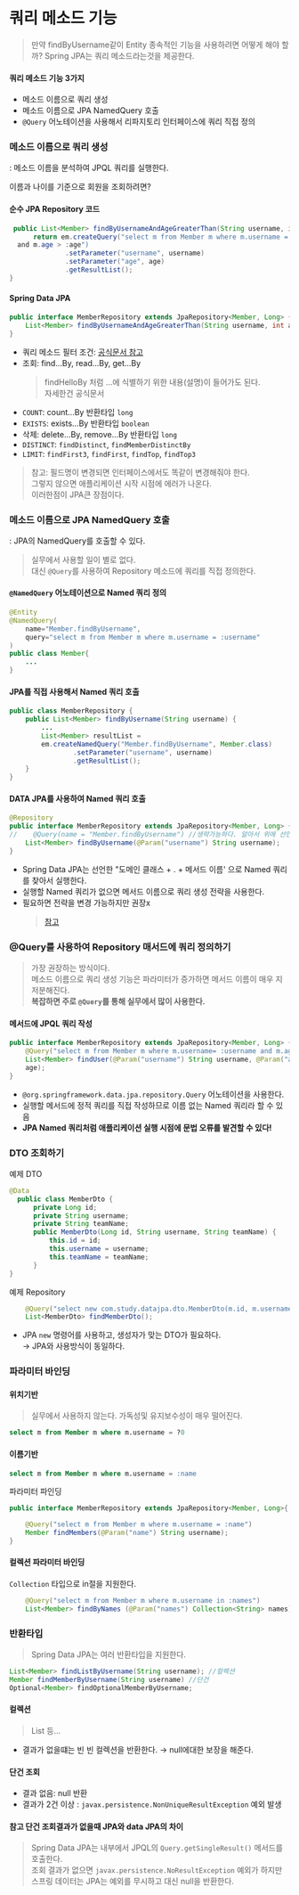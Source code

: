 # 쿼리 메소드 기능
> 만약 findByUsername같이 Entity 종속적인 기능을 사용하려면 어떻게 해야 할까? Spring JPA는 쿼리 메소드라는것을 제공한다.
#### 쿼리 메소드 기능 3가지
- 메소드 이름으로 쿼리 생성
- 메소드 이름으로 JPA NamedQuery 호출
- `@Query` 어노테이션을 사용해서 리파지토리 인터페이스에 쿼리 직접 정의

### 메소드 이름으로 쿼리 생성
: 메소드 이름을 분석하여 JPQL 쿼리를 실행한다.

이름과 나이를 기준으로 회원을 조회하려면?
#### 순수 JPA Repository 코드
```java
 public List<Member> findByUsernameAndAgeGreaterThan(String username, int age) {
      return em.createQuery("select m from Member m where m.username = :username
  and m.age > :age")
              .setParameter("username", username)
              .setParameter("age", age)
              .getResultList();
}
```

#### Spring Data JPA
```java
public interface MemberRepository extends JpaRepository<Member, Long> {
    List<Member> findByUsernameAndAgeGreaterThan(String username, int age);
}
```
- 쿼리 메소드 필터 조건: [공식문서 참고](https://docs.spring.io/spring-data/jpa/docs/current/reference/html/#jpa.query-methods.query-creation)
- 조회: find...By, read...By, get...By
  > findHelloBy 처럼 ...에 식별하기 위한 내용(설명)이 들어가도 된다.  
  > 자세한건 공식문서
- `COUNT`: count...By 반환타입 `long`
- `EXISTS`: exists...By 반환타입 `boolean`
- 삭제: delete...By, remove...By 반환타입 `long`
- `DISTINCT`: `findDistinct`, `findMemberDistinctBy`
- `LIMIT`: `findFirst3`, `findFirst`, `findTop`, `findTop3`

> 참고: 필드명이 변경되면 인터페이스에서도 똑같이 변경해줘야 한다.  
> 그렇지 않으면 애플리케이션 시작 시점에 에러가 나온다.  
> 이러한점이 JPA큰 장점이다.

### 메소드 이름으로 JPA NamedQuery 호출
: JPA의 NamedQuery를 호출할 수 있다.
> 실무에서 사용할 일이 별로 없다.  
> 대신 `@Query`를 사용하여 Repository 메소드에 쿼리를 직접 정의한다.

#### `@NamedQuery` 어노테이션으로 Named 쿼리 정의
```java
@Entity
@NamedQuery(
    name="Member.findByUsername",
    query="select m from Member m where m.username = :username"
)
public class Member{
    ...
}
```
#### JPA를 직접 사용해서 Named 쿼리 호출
```java
public class MemberRepository {
    public List<Member> findByUsername(String username) {
        ...
        List<Member> resultList = 
        em.createNamedQuery("Member.findByUsername", Member.class)
                .setParameter("username", username)
                .getResultList();
    }
}
```
#### DATA JPA를 사용하여 Named 쿼리 호출
```java
@Repository
public interface MemberRepository extends JpaRepository<Member, Long> {
//    @Query(name = "Member.findByUsername") //생략가능하다. 알아서 위에 선언된 Member를 찾아간다.
    List<Member> findByUsername(@Param("username") String username);
}
```
- Spring Data JPA는 선언한 "도메인 클래스 + . + 메서드 이름' 으로 Named 쿼리를 찾아서 실행한다.
- 실행할 Named 쿼리가 없으면 메서드 이름으로 쿼리 생성 전략을 사용한다.
- 필요하면 전략을 변경 가능하지만 권장x
  > [참고](https://docs.spring.io/spring-data/jpa/docs/current/reference/html/#repositories.query-methods.query-lookup-strategies) 

### @Query를 사용하여 Repository 매서드에 쿼리 정의하기
> 가장 권장하는 방식이다.  
> 메소드 이름으로 쿼리 생성 기능은 파라미터가 증가하면 메서드 이름이 매우 지저분해진다.  
> **복잡하면 주로 `@Query`를 통해 실무에서 많이 사용한다.**

#### 메서드에 JPQL 쿼리 작성
```java
public interface MemberRepository extends JpaRepository<Member, Long> {
    @Query("select m from Member m where m.username= :username and m.age = :age")
    List<Member> findUser(@Param("username") String username, @Param("age") int
    age);
}
```
- `@org.springframework.data.jpa.repository.Query` 어노테이션을 사용한다.
- 실행할 메서드에 정적 쿼리를 직접 작성하므로 이름 없는 Named 쿼리라 할 수 있음
- **JPA Named 쿼리처럼 애플리케이션 실행 시점에 문법 오류를 발견할 수 있다!**

### DTO 조회하기
예제 DTO
```java
@Data
  public class MemberDto {
      private Long id;
      private String username;
      private String teamName;
      public MemberDto(Long id, String username, String teamName) {
          this.id = id;
          this.username = username;
          this.teamName = teamName;
      }
}
```
예제 Repository
```java
    @Query("select new com.study.datajpa.dto.MemberDto(m.id, m.username, t.name) from Member m join m.team t")
    List<MemberDto> findMemberDto();
```
- JPA `new` 명령어를 사용하고, 생성자가 맞는 DTO가 필요하다.  
  &rarr; JPA와 사용방식이 동일하다.

### 파라미터 바인딩
#### 위치기반
> 실무에서 사용하지 않는다. 가독성및 유지보수성이 매우 떨어진다.
```sql
select m from Member m where m.username = ?0
```

#### 이름기반
```sql
select m from Member m where m.username = :name
```

파라미터 파인딩
```java
public interface MemberRepository extends JpaRepository<Member, Long>{

    @Query("select m from Member m where m.username = :name")
    Member findMembers(@Param("name") String username);
}
```

#### 컬렉션 파라미터 바인딩
`Collection` 타입으로 in절을 지원한다.
```java
    @Query("select m from Member m where m.username in :names")
    List<Member> findByNames (@Param("names") Collection<String> names);
```

### 반환타입
> Spring Data JPA는 여러 반환타입을 지원한다.
```java
List<Member> findListByUsername(String username); //컬렉션
Member findMemberByUsername(String username) //단건
Optional<Member> findOptionalMemberByUsername;
```

#### 컬렉션 
> List 등...

- 결과가 없을떄는 빈 빈 컬렉션을 반환한다. &rarr; null에대한 보장을 해준다.

#### 단건 조회
- 결과 없음: null 반환
- 결과가 2건 이상 : `javax.persistence.NonUniqueResultException` 예외 발생

#### 참고 단건 조회결과가 없을때 JPA와 data JPA의 차이
>Spring Data JPA는 내부에서 JPQL의 `Query.getSingleResult()` 메서드를 호출한다.  
>조회 결과가 없으면 `javax.persistence.NoResultException` 예외가 하지만  
>스프링 데이터는 JPA는 예외를 무시하고 대신 null을 반환한다.